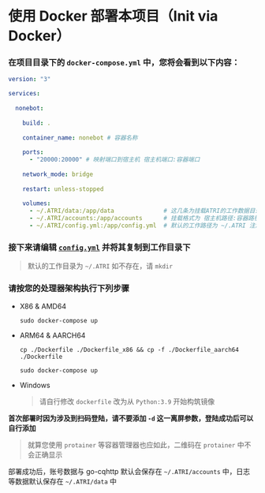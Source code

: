 # 使用 Docker 部署本项目（Init via Docker）

### 在项目目录下的 `docker-compose.yml` 中，您将会看到以下内容：

```yaml
version: "3"

services:
  
  nonebot:
    
    build: .
    
    container_name: nonebot # 容器名称
    
    ports:
      - "20000:20000" # 映射端口到宿主机 宿主机端口:容器端口
    
    network_mode: bridge
    
    restart: unless-stopped
    
    volumes:
      - ~/.ATRI/data:/app/data              # 这几条为挂载ATRI的工作数据目录与配置文件
      - ~/.ATRI/accounts:/app/accounts      # 挂载格式为 宿主机路径:容器路径
      - ~/.ATRI/config.yml:/app/config.yml  # 默认的工作路径为 ~/.ATRI 注意该目录默认状态下是隐藏的
```

### 接下来请编辑 [`config.yml`](configuration-bot.md) 并将其复制到工作目录下

> 默认的工作目录为 `~/.ATRI` 如不存在，请 `mkdir`

### 请按您的处理器架构执行下列步骤

- X86 & AMD64
    
    ```shell
    sudo docker-compose up
    ```
  
- ARM64 & AARCH64

    ```shell
    cp ./Dockerfile ./Dockerfile_x86 && cp -f ./Dockerfile_aarch64 ./Dockerfile
    
    sudo docker-compose up
    ```

- Windows

    > 请自行修改 `dockerfile` 改为从 `Python:3.9` 开始构筑镜像

**首次部署时因为涉及到扫码登陆，请不要添加 `-d` 这一离屏参数，登陆成功后可以自行添加**

> 就算您使用 `protainer` 等容器管理器也应如此，二维码在 `protainer` 中不会正确显示

部署成功后，账号数据与 go-cqhttp 默认会保存在 `~/.ATRI/accounts` 中，日志等数据默认保存在  `~/.ATRI/data` 中
